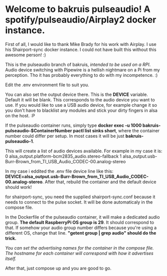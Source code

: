 # Welcome to bakruis pulseaudio! A spotify/pulseaudio/Airplay2 docker instance.

First of all, I would like to thank Mike Brady for his work with Airplay. I use his Shairport-sync docker instance.
I could not have built this without this awesome person! :)

This is the pulseaudio branch of bakruis, *intended to be used on a RPI*.
Audio device switching with Pipewire is a hellish nightmare on a Pi from my perception. Tho it has probably everything to do with my incompetence. :)

Edit the .env environment file to suit you.

You can also set the output device there. This is the **DEVICE** variable. Default it will be blank. This corresponds to the  audio device you want to use. If you would like to use a USB audio device, for example change it so you don't have to blacklist any modules and stick your dirty fingers in alsa on the host. :P

If the pulseaudio container runs, simply type **docker exec -u 1000 bakruis-pulseaudio-$ContainerNumber pactl list sinks short**, where the container number could differ per setup. In most cases it will be just **bakruis-pulseaudio-1**.

This will create a list of audio devices available. For example in my case it is:
0	alsa_output.platform-bcm2835_audio.stereo-fallback
1	alsa_output.usb-Burr-Brown_from_TI_USB_Audio_CODEC-00.analog-stereo

In my case i eddited the .env file device line like this: **DEVICE=alsa_output.usb-Burr-Brown_from_TI_USB_Audio_CODEC-00.analog-stereo**.
After that, rebuild the container and the default device should work!

for shairport-sync, you need the supplied shairport-sync.conf because it needs to connect to the pulse socket. It will be done automaticaly in the compose file.

In the Dockerfile of the pulseaudio container, it will make a dedicated audio group. **The default RaspberryPi OS group is 29**. It should correspond to that. If somehow your audio group number differs because you're using a different OS, change that line. **"getent group | grep audio" should do the trick.**

*You can set the advertising names for the container in the compose file. The hostname for each container will correspond with how it advertises itself.*

After that, just compose up and you are good to go.